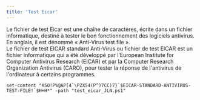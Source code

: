 ```yaml
---
title: 'Test Eicar'
---
```


Le fichier de test Eicar est une chaîne de caractères, écrite dans un fichier informatique, destiné à tester le bon fonctionnement des logiciels antivirus. En anglais, il est dénommé « Anti-Virus test file ».    
Le fichier de test EICAR standard Anti-Virus ou fichier de test EICAR est un fichier informatique qui a été développé par l’European Institute for Computer Antivirus Research (EICAR) et par la Computer Research Organization Antivirus (CARO), pour tester la réponse de l'antivirus de l'ordinateur à certains programmes. 


````
set-content "X5O!P%@AP[4`\PZX54(P^)7CC)7}`$EICAR-STANDARD-ANTIVIRUS-TEST-FILE!`$H+H*" -path "test_eicar_JLN.ps1"
````